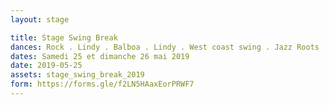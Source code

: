 ```yaml
---
layout: stage

title: Stage Swing Break
dances: Rock . Lindy . Balboa . Lindy . West coast swing . Jazz Roots
dates: Samedi 25 et dimanche 26 mai 2019
date: 2019-05-25
assets: stage_swing_break_2019
form: https://forms.gle/f2LN5HAaxEorPRWF7
---
```

